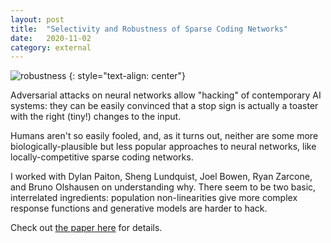 ```yaml
---
layout: post
title:	"Selectivity and Robustness of Sparse Coding Networks"
date:	2020-11-02
category: external
---
```


![robustness]
{: style="text-align: center"}

Adversarial attacks on neural networks
allow "hacking" of contemporary AI systems:
they can be easily convinced that a stop sign
is actually a toaster with the right (tiny!)
changes to the input.

Humans aren't so easily fooled,
and, as it turns out,
neither are some more biologically-plausible
but less popular approaches to neural networks,
like locally-competitive sparse coding networks.

I worked with
Dylan Paiton, Sheng Lundquist, Joel Bowen, Ryan Zarcone, and Bruno Olshausen
on understanding why.
There seem to be two basic, interrelated ingredients:
population non-linearities give more complex response functions
and generative models are harder to hack.

Check out
[the paper here](https://jov.arvojournals.org/article.aspx?articleid=2772000)
for details.

[robustness]: {{site.imgurl}}/robustness_banner.png
<!--exc-->
